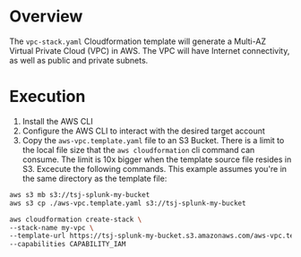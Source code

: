 # Overview
The `vpc-stack.yaml` Cloudformation template will generate a Multi-AZ Virtual Private Cloud (VPC) in AWS.  The VPC will have Internet connectivity, as well as public and private subnets.  

# Execution
1. Install the AWS CLI
2. Configure the AWS CLI to interact with the desired target account
3. Copy the `aws-vpc.template.yaml` file to an S3 Bucket.  There is a limit to the local file size that the `aws cloudformation` cli command can consume.  The limit is 10x bigger when the template source file resides in S3. Excecute the following commands.  This example assumes you're in the same directory as the template file:
```bash
aws s3 mb s3://tsj-splunk-my-bucket
aws s3 cp ./aws-vpc.template.yaml s3://tsj-splunk-my-bucket
```

```bash
aws cloudformation create-stack \
--stack-name my-vpc \
--template-url https://tsj-splunk-my-bucket.s3.amazonaws.com/aws-vpc.template.yaml \
--capabilities CAPABILITY_IAM
```